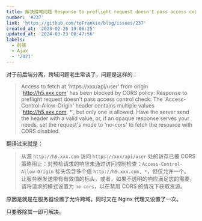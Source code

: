 ```yaml
---
title: 解决跨域问题 Response to preflight request doesn't pass access control check
number: '#237'
link: 'https://github.com/toFrankie/blog/issues/237'
created_at: '2023-02-26 19:06:25'
updated_at: '2024-03-23 00:47:56'
labels:
  - 前端
  - Ajax
  - '2021'
---
```

对于前后端分离，跨域问题老生常谈了，问题是这样的：

> Access to fetch at 'https://xxx/api/user' from origin 'http://h5.xxx.com' has been blocked by CORS policy: Response to preflight request doesn't pass access control check: The 'Access-Control-Allow-Origin' header contains multiple values 'http://h5.xxx.com, *', but only one is allowed. Have the server send the header with a valid value, or, if an opaque response serves your needs, set the request's mode to 'no-cors' to fetch the resource with CORS disabled.

翻译过来就是：

> 从源 `http://h5.xxx.com` 访问 `https://xxx/api/user` 处的访存已被 CORS 策略阻止：对预检请求的响应未通过访问控制检查：`Access-Control-Allow-Origin` 标头包含多个值 `http://h5.xxx.com, *`，但仅允许一个。 让服务器发送带有有效值的标头，或者，如果不透明的响应满足您的需要，请将请求的模式设置为 `no-cors`，以在禁用 CORS 的情况下获取资源。

原因是就是在服务器设置了允许跨域，同时又在 Nginx 代理又设置了一次。

只要移除其一即可解决。
